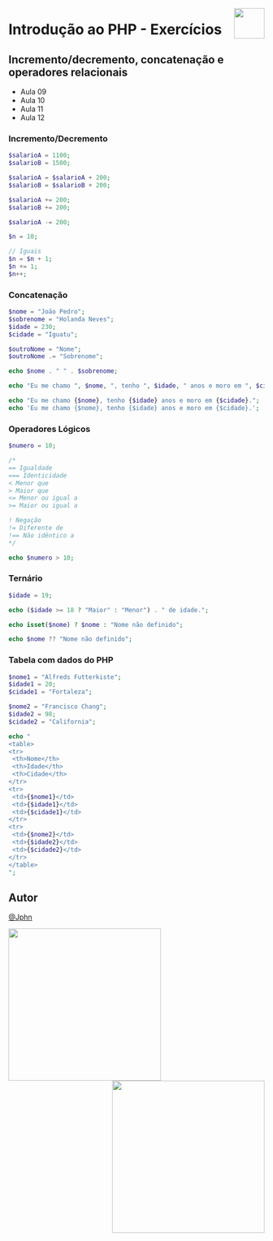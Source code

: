 <a href="https://www.beacademy.com.br/devstartpaylivre/" target="_blank"><img src="https://www.beacademy.com.br/wp-content/uploads/2022/02/Cubo.png" align="right" width="60"/></a>

# Introdução ao PHP - Exercícios

## Incremento/decremento, concatenação e operadores relacionais

- Aula 09
- Aula 10
- Aula 11
- Aula 12

### **Incremento/Decremento**

```php
$salarioA = 1100;
$salarioB = 1500;

$salarioA = $salarioA + 200;
$salarioB = $salarioB + 200;

$salarioA += 200;
$salarioB += 200;

$salarioA -= 200;

$n = 10;

// Iguais
$n = $n + 1;
$n += 1;
$n++;
```

### **Concatenação**

```php
$nome = "João Pedro";
$sobrenome = "Holanda Neves";
$idade = 230;
$cidade = "Iguatu";

$outroNome = "Nome";
$outroNome .= "Sobrenome";

echo $nome . " " . $sobrenome;

echo "Eu me chamo ", $nome, ", tenho ", $idade, " anos e moro em ", $cidade, ".";

echo "Eu me chamo {$nome}, tenho {$idade} anos e moro em {$cidade}.";
echo 'Eu me chamo {$nome}, tenho {$idade} anos e moro em {$cidade}.';
```

### **Operadores Lógicos**

```php
$numero = 10;

/* 
== Igualdade
=== Identicidade
< Menor que
> Maior que
<= Menor ou igual a
>= Maior ou igual a 

! Negação
!= Diferente de
!== Não idêntico a
*/

echo $numero > 10;
```

### **Ternário**

```php
$idade = 19;

echo ($idade >= 18 ? "Maior" : "Menor") . " de idade.";

echo isset($nome) ? $nome : "Nome não definido";

echo $nome ?? "Nome não definido";
```

### **Tabela com dados do PHP**

```php
$nome1 = "Alfreds Futterkiste";
$idade1 = 20;
$cidade1 = "Fortaleza";

$nome2 = "Francisco Chang";
$idade2 = 98;
$cidade2 = "California";

echo "
<table>
<tr>
 <th>Nome</th>
 <th>Idade</th>
 <th>Cidade</th>
</tr>
<tr>
 <td>{$nome1}</td>
 <td>{$idade1}</td>
 <td>{$cidade1}</td>
</tr>
<tr>
 <td>{$nome2}</td>
 <td>{$idade2}</td>
 <td>{$cidade2}</td>
</tr>
</table>
";
```

## Autor

[@Jphn](https://github.com/Jphn)

<a href="https://www.beacademy.com.br/" target="_blank"><img src="https://www.beacademy.com.br/wp-content/uploads/2019/11/Logo-Topo.png" width="300" align="left" /></a>

<a href="https://www.paylivre.com/" target="_blank"><img src="https://web.paylivre.com/static/media/logo-blue.c7100186.png" width="300" align="right" /></a>
